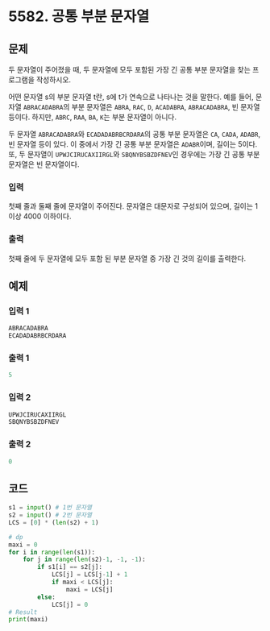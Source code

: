 #  5582. 공통 부분 문자열

## 문제

두 문자열이 주어졌을 때, 두 문자열에 모두 포함된 가장 긴 공통 부분 문자열을 찾는 프로그램을 작성하시오.

어떤 문자열 s의 부분 문자열 t란, s에 t가 연속으로 나타나는 것을 말한다. 예를 들어, 문자열 `ABRACADABRA`의 부분 문자열은 `ABRA`, `RAC`, `D`, `ACADABRA`, `ABRACADABRA`, 빈 문자열 등이다. 하지만, `ABRC`, `RAA`, `BA`, `K`는 부분 문자열이 아니다.

두 문자열 `ABRACADABRA`와 `ECADADABRBCRDARA`의 공통 부분 문자열은 `CA`, `CADA`, `ADABR`, 빈 문자열 등이 있다. 이 중에서 가장 긴 공통 부분 문자열은 `ADABR`이며, 길이는 5이다. 또, 두 문자열이 `UPWJCIRUCAXIIRGL`와 `SBQNYBSBZDFNEV`인 경우에는 가장 긴 공통 부분 문자열은 빈 문자열이다.



### 입력

첫째 줄과 둘째 줄에 문자열이 주어진다. 문자열은 대문자로 구성되어 있으며, 길이는 1 이상 4000 이하이다.

### 출력

첫째 줄에 두 문자열에 모두 포함 된 부분 문자열 중 가장 긴 것의 길이를 출력한다.





## 예제

### 입력 1

```python
ABRACADABRA
ECADADABRBCRDARA
```

### 출력 1

```python
5
```



### 입력 2

```python
UPWJCIRUCAXIIRGL
SBQNYBSBZDFNEV
```

### 출력 2

```python
0
```





## 코드

```python
s1 = input() # 1번 문자열
s2 = input() # 2번 문자열
LCS = [0] * (len(s2) + 1)

# dp
maxi = 0
for i in range(len(s1)):
    for j in range(len(s2)-1, -1, -1):
        if s1[i] == s2[j]:
            LCS[j] = LCS[j-1] + 1
            if maxi < LCS[j]:
                maxi = LCS[j]
        else:
            LCS[j] = 0
# Result
print(maxi)
```
